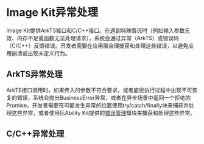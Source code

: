 # Image Kit异常处理
<!--Kit: Image Kit-->
<!--Subsystem: Multimedia-->
<!--Owner: @aulight02-->
<!--Designer: @liyang_bryan-->
<!--Tester: @xchaosioda-->
<!--Adviser: @zengyawen-->

Image Kit提供ArkTS接口和C/C++接口。在遇到特殊情况时（例如输入参数无效、内存不足或函数无法处理请求），系统会通过异常（ArkTS）或错误码（C/C++）反馈错误。开发者需要在应用层合理捕获和处理这些错误，以避免应用崩溃或出现未定义行为。

## ArkTS异常处理

ArkTS接口调用时，如果传入的参数不符合要求，或者底层执行过程中出现不可恢复的错误，系统会抛出BusinessError异常，或者在异步场景中返回一个拒绝的Promise。开发者需要在可能发生异常的位置使用try/catch/finally块来捕获并处理这些异常，或者使用后Ability Kit提供的[错误管理](../../../reference/apis-ability-kit/js-apis-app-ability-errorManager.md)模块来捕获和处理这些异常。



## C/C++异常处理